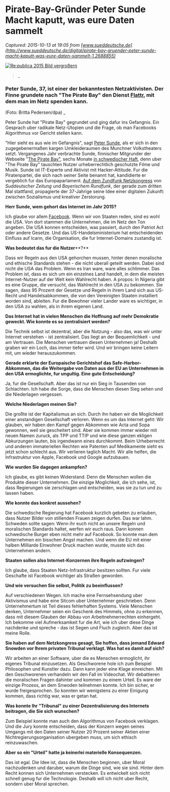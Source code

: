 # Pirate-Bay-Gründer Peter Sunde Macht kaputt, was eure Daten sammelt

_Captured: 2015-10-13 at 19:05 from [www.sueddeutsche.de](http://www.sueddeutsche.de/digital/pirate-bay-gruender-peter-sunde-macht-kaputt-was-eure-daten-sammelt-1.2688855)_

[ ![Re:publica 2015](http://polpix.sueddeutsche.com/polopoly_fs/1.2688998.1444725443!/httpImage/image.jpg_gen/derivatives/640x360/image.jpg) Bild vergroßern ](http://polpix.sueddeutsche.com/polopoly_fs/1.2688998.1444725443!/httpImage/image.jpg_gen/derivatives/860x860/image.jpg)

> _ 

###  Peter Sunde, 37, ist einer der bekanntesten Netzaktivisten. Der Finne grundete nach "The Pirate Bay" den Dienst [Flattr](http://www.sueddeutsche.de/digital/micropayment-flattr-und-co-bezahlrevolution-mit-hindernissen-1.958899), mit dem man im Netz spenden kann. 

(Foto: Britta Pedersen/dpa) _

Peter Sunde hat "Pirate Bay" gegrundet und ging dafur ins Gefangnis. Ein Gesprach uber radikale Netz-Utopien und die Frage, ob man Facebooks Algorithmus vor Gericht stellen kann.

"Hier sieht es aus wie im Gefangnis", sagt [Peter Sunde](http://www.sueddeutsche.de/thema/Peter_Sunde), als er sich in den zugegebenermaßen kargen Umkleideraumen des Munchner Volkstheaters setzt. Vergangenes Jahr verbrachte Sunde, finnischer Mitgrunder der Webseite "[The Pirate Bay"](http://www.sueddeutsche.de/digital/filesharing-plattform-polizei-nimmt-pirate-bay-vom-netz-1.2260447), sechs Monate [in schwedischer Haft](http://www.sueddeutsche.de/digital/urheberrecht-pirate-bay-gruender-in-schweden-festgenommen-1.1981770), denn uber "The Pirate Bay" tauschten Nutzer urheberrechtlich geschutzte Filme und Musik. Sunde ist IT-Experte und Aktivist mit Hacker-Attitude. Fur die Piratenpartei, die sich nach seiner Seite benannt hat, kandidierte er vergeblich fur das Europaparlament. [Auf dem Zundfunk Netzkongress](http://www.sueddeutsche.de/digital/zuendfunk-netzkongress-die-zukunft-gehoert-konzernen-und-geheimdiensten-1.2686907) von _Suddeutscher Zeitung_ und _Bayerischem Rundfunk_, der gerade zum dritten Mal stattfand, propagierte der 37-Jahrige seine Idee einer digitalen Zukunft: zwischen Sozialismus und kreativer Zerstorung.

**Herr Sunde, wem gehort das Internet im Jahr 2015?**

Ich glaube vor allem [Facebook](http://www.sueddeutsche.de/thema/Facebook). Wenn wir von Staaten reden, sind es wohl die USA. Von dort stammen die Unternehmen, die im Netz den Ton angeben. Die USA konnen entscheiden, was passiert, durch den Patriot Act oder andere Gesetze. Und das US-Handelsministerium hat entscheidenden Einfluss auf Icann, die Organisation, die fur Internet-Domains zustandig ist.

**Was bedeutet das fur die Nutzer****?**

Dass wir Regeln aus den USA gehorchen mussen, hinter denen moralische und ethische Standards stehen - die nicht uberall geteilt werden. Dabei sind nicht die USA das Problem. Wenn es Iran ware, ware alles schlimmer. Das Problem ist, dass es sich um ein einzelnes Land handelt, in dem die meisten Internet-Nutzer auf der Welt kein Wahlrecht haben. A propos: In Nigeria gibt es eine Gruppe, die versucht, das Wahlrecht in den USA zu bekommen. Sie sagen, dass 95 Prozent der Gesetze und Regeln in ihrem Land sich aus US-Recht und Handelsabkommen, die von den Vereinigten Staaten installiert worden sind, ableiten. Fur die Bewohner vieler Lander ware es wichtiger, in den USA zu wahlen, als in ihrem eigenen Land.

**Das Internet hat in vielen Menschen die Hoffnung auf mehr Demokratie geweckt. Wie konnte es so zentralisiert werden?**

Die Technik selbst ist dezentral, aber die Nutzung - also das, was wir unter Internet verstehen - ist zentralisiert. Das liegt an der Bequemlichkeit - und am Vertrauen. Die Menschen vertrauen diesen Unternehmen ja! Deshalb graben wir ein Loch, das immer tiefer wird. Und wir bringen keine Leitern mit, um wieder herauszukommen.

**Gerade erklarte der Europaische Gerichtshof das Safe-Harbor-Abkommen, das die Weitergabe von Daten aus der EU an Unternehmen in den USA ermoglichte, fur ungultig. Eine gute Entscheidung?**

Ja, fur die Gesellschaft. Aber das ist nur ein Sieg in Tausenden von Schlachten. Ich habe die Sorge, dass die Menschen diesen Sieg sehen und die Niederlagen vergessen.

**Welche Niederlagen meinen Sie?**

Die großte ist der Kapitalismus an sich. Durch ihn haben wir die Moglichkeit einer anstandigen Gesellschaft verloren. Wenn es um das Internet geht: Wir glauben, wir haben den Kampf gegen Abkommen wie Acta und Sopa gewonnen, weil sie gescheitert sind. Aber sie kommen immer wieder mit neuen Namen zuruck, als TPP und TTIP und wie diese ganzen ekligen Abkurzungen lauten, bis irgendwann eines durchkommt. Beim Urheberrecht und anderen immateriellen Rechten wie Patenten auf Medikamente sieht es jetzt schon schlecht aus. Wir verlieren taglich Macht. Wir alle helfen, die Infrastruktur von Apple, Facebook und Google aufzubauen.

**Wie wurden Sie dagegen ankampfen?**

Ich glaube, es gibt keinen Widerstand. Denn die Menschen wollen die Produkte dieser Unternehmen. Die einzige Moglichkeit, die ich sehe, ist, dass Regierungen sie zerschlagen und entscheiden, was sie zu tun und zu lassen haben.

**Wie konnte das konkret aussehen?**

Die schwedische Regierung hat Facebook kurzlich gebeten zu erlauben, dass Nutzer Bilder von stillenden Frauen zeigen durfen. Das war lahm. Schweden sollte sagen: Wenn ihr euch nicht an unsere Regeln und moralischen Standards haltet, werfen wir euch raus. Dann konnen schwedische Burger eben nicht mehr auf Facebook. So konnte man dem Unternehmen ein bisschen Angst machen. Und wenn die EU mit einer halben Milliarde Einwohner Druck machen wurde, musste sich das Unternehmen andern.

**Staaten sollen also Internet-Konzernen ihre Regeln aufzwingen?**

Ich glaube, dass Staaten Netz-Infrastruktur besitzen sollten. Fur viele Geschafte ist Facebook wichtiger als Straßen geworden.

**Und wie versuchen Sie selbst, Politik zu beeinflussen?**

Auf verschiedenen Wegen. Ich mache eine Fernsehsendung uber Aktivismus und habe eine Sitcom uber Unternehmer geschrieben. Denn Unternehmertum ist Teil dieses fehlerhaften Systems. Viele Menschen denken, Unternehmer seien ein Geschenk des Himmels, ohne zu erkennen, dass mit diesem Glauben der Abbau von Arbeitnehmerrechten einhergeht. Ich bekomme viel Aufmerksamkeit fur die Art, wie ich uber diese Dinge nachdenke und spreche - das ist Segen und Fluch zugleich. Aber das ist meine Rolle.

**Sie haben auf dem Netzkongress gesagt, Sie hoffen, dass jemand Edward Snowden vor Ihrem privaten Tribunal verklagt. Was hat es damit auf sich?**

Wir arbeiten an einer Software, uber die es Menschen ermoglicht, ihr eigenes Tribunal einzusetzen. Als Geschworene hole ich zum Beispiel Philosophen und Kunstler dazu. Dann kann jeder eine Klage einreichen. Mit den Geschworenen verhandeln wir den Fall im Videochat. Wir debattieren die moralischen Fragen dahinter und kommen zu einem Urteil. Es ware der einzige Prozess, an dem Snwoden teilnehmen konnte. Ich bin sicher, er wurde freigesprochen. So konnten wir wenigstens zu einer Einigung kommen, dass richtig war, was er getan hat.

**Was konnte Ihr "Tribunal" zu einer Dezentralisierung des Internets beitragen, die Sie sich wunschen?**

Zum Beispiel konnte man auch den Algorithmus von Facebook verklagen. Und die Jury konnte entscheiden, dass der Konzern wegen seines Umgangs mit den Daten seiner Nutzer 20 Prozent seiner Aktien einer Nichtregierungsorganisation ubergeben muss, um sich ethisch reinzuwaschen.

**Aber so ein "Urteil" hatte ja keinerlei materielle Konsequenzen.**

Das ist egal. Die Idee ist, dass die Menschen beginnen, uber Moral nachzudenken und daruber, warum die Dinge sind, wie sie sind. Hinter dem Recht konnen sich Unternehmen verstecken. Es entwickelt sich nicht schnell genug fur die Technologie. Deshalb will ich nicht uber Recht, sondern uber Moral sprechen.
